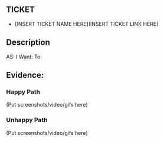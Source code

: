 ## TICKET

<!-- Insertar el nombre de la tarea en los corchetes y el link de Trello en los paréntesis -->

- [INSERT TICKET NAME HERE](INSERT TICKET LINK HERE)

## Description

<!-- Describir la user story -->

AS:
I Want:
To:

## Evidence:

<!-- Añadir evidencias de la tarea realizada -->

### Happy Path

(Put screenshots/video/gifs here)

### Unhappy Path

(Put screenshots/video/gifs here)
